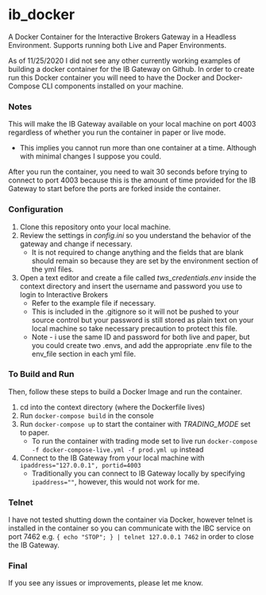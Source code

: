 # ib_docker
A Docker Container for the Interactive Brokers Gateway in a Headless Environment. Supports running both Live and Paper Environments.

As of 11/25/2020 I did not see any other currently working examples of building a docker container for the IB Gateway on Github. In order to create run this Docker container you will need to have the Docker and Docker-Compose CLI components installed on your machine.

### Notes
This will make the IB Gateway available on your local machine on port 4003 regardless of whether you run the container in paper or live mode.
  * This implies you cannot run more than one container at a time. Although with minimal changes I suppose you could.

After you run the container, you need to wait 30 seconds before trying to connect to port 4003 because this is the amount of time provided for the IB Gateway to start before the ports are forked inside the container.

### Configuration
1. Clone this repository onto your local machine.
2. Review the settings in *config.ini* so you understand the behavior of the gateway and change if necessary.
     * It is not required to change anything and the fields that are blank should remain so because they are set by the environment section of the yml files.
3. Open a text editor and create a file called *tws_credentials.env* inside the context directory and insert the username and password you use to login to Interactive Brokers
     * Refer to the example file if necessary.
     * This is included in the .gitignore so it will not be pushed to your source control but your password is still stored as plain text on your local machine so take necessary precaution to protect this file.
     * Note - i use the same ID and password for both live and paper, but you could create two .envs, and add the appropriate .env file to the env_file section in each yml file.
  
 ### To Build and Run
 Then, follow these steps to build a Docker Image and run the container.
 
 1. cd into the context directory (where the Dockerfile lives)
 2. Run `docker-compose build` in the console
 3. Run `docker-compose up` to start the container with *TRADING_MODE* set to paper. 
     * To run the container with trading mode set to live run `docker-compose -f docker-compose-live.yml -f prod.yml up` instead
 4. Connect to the IB Gateway from your local machine with `ipaddress="127.0.0.1", portid=4003`
     * Traditionally you can connect to IB Gateway locally by specifying `ipaddress=""`, however, this would not work for me.
 
 ### Telnet
 I have not tested shutting down the container via Docker, however telnet is installed in the container so you can communicate with the IBC service on port 7462 e.g. `{ echo "STOP"; } | telnet 127.0.0.1 7462` in order to close the IB Gateway.
 
 ### Final
 If you see any issues or improvements, please let me know.
 
 
